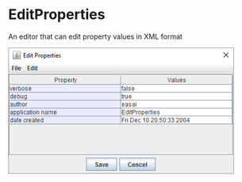 # EditProperties
An editor that can edit property values in XML format

<img src="screenshot.png" />

